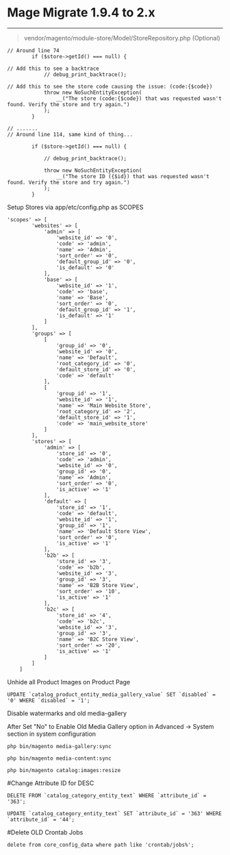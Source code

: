 # Mage Migrate 1.9.4 to 2.x

------------

> vendor/magento/module-store/Model/StoreRepository.php (Optional)

```
// Around line 74
        if ($store->getId() === null) {

// Add this to see a backtrace
            // debug_print_backtrace();

// Add this to see the store code causing the issue: (code:{$code})
            throw new NoSuchEntityException(
                __("The store (code:{$code}) that was requested wasn't found. Verify the store and try again.")
            );
        }

// .......
// Around line 114, same kind of thing...

        if ($store->getId() === null) {

            // debug_print_backtrace();

            throw new NoSuchEntityException(
                __("The store ID ({$id}) that was requested wasn't found. Verify the store and try again.")
            );
        }
```

Setup Stores via app/etc/config.php as SCOPES

```
'scopes' => [
        'websites' => [
            'admin' => [
                'website_id' => '0',
                'code' => 'admin',
                'name' => 'Admin',
                'sort_order' => '0',
                'default_group_id' => '0',
                'is_default' => '0'
            ],
            'base' => [
                'website_id' => '1',
                'code' => 'base',
                'name' => 'Base',
                'sort_order' => '0',
                'default_group_id' => '1',
                'is_default' => '1'
            ]
        ],
        'groups' => [
            [
                'group_id' => '0',
                'website_id' => '0',
                'name' => 'Default',
                'root_category_id' => '0',
                'default_store_id' => '0',
                'code' => 'default'
            ],
            [
                'group_id' => '1',
                'website_id' => '1',
                'name' => 'Main Website Store',
                'root_category_id' => '2',
                'default_store_id' => '1',
                'code' => 'main_website_store'
            ]
        ],
        'stores' => [
            'admin' => [
                'store_id' => '0',
                'code' => 'admin',
                'website_id' => '0',
                'group_id' => '0',
                'name' => 'Admin',
                'sort_order' => '0',
                'is_active' => '1'
            ],
            'default' => [
                'store_id' => '1',
                'code' => 'default',
                'website_id' => '1',
                'group_id' => '1',
                'name' => 'Default Store View',
                'sort_order' => '0',
                'is_active' => '1'
            ],
            'b2b' => [
                'store_id' => '3',
                'code' => 'b2b',
                'website_id' => '3',
                'group_id' => '3',
                'name' => 'B2B Store View',
                'sort_order' => '10',
                'is_active' => '1'
            ],
            'b2c' => [
                'store_id' => '4',
                'code' => 'b2c',
                'website_id' => '3',
                'group_id' => '3',
                'name' => 'B2C Store View',
                'sort_order' => '20',
                'is_active' => '1'
            ]
        ]
    ]
```

Unhide all Product Images on Product Page

    UPDATE `catalog_product_entity_media_gallery_value` SET `disabled` = '0' WHERE `disabled` = '1';

Disable watermarks and old media-gallery

After Set "No" to Enable Old Media Gallery option in Advanced -> System section in system configuration

    php bin/magento media-gallery:sync

    php bin/magento media-content:sync

    php bin/magento catalog:images:resize

#Change Attribute ID for DESC

    DELETE FROM `catalog_category_entity_text` WHERE `attribute_id` = '363';

    UPDATE `catalog_category_entity_text` SET `attribute_id` = '363' WHERE `attribute_id` = '44';

#Delete OLD Crontab Jobs

    delete from core_config_data where path like 'crontab/jobs%';
